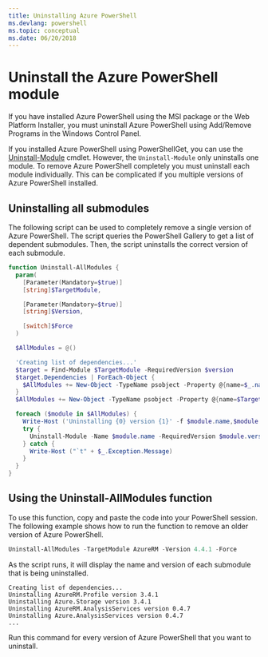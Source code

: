 ```yaml
---
title: Uninstalling Azure PowerShell
ms.devlang: powershell
ms.topic: conceptual
ms.date: 06/20/2018
---
```


# Uninstall the Azure PowerShell module

If you have installed Azure PowerShell using the MSI package or the Web Platform Installer, you
must uninstall Azure PowerShell using Add/Remove Programs in the Windows Control Panel.

If you installed Azure PowerShell using PowerShellGet, you can use the
[Uninstall-Module](/powershell/module/powershellget/uninstall-module) cmdlet. However, the
`Uninstall-Module` only uninstalls one module. To remove Azure PowerShell completely you must
uninstall each module individually. This can be complicated if you multiple versions of Azure
PowerShell installed.

## Uninstalling all submodules

The following script can be used to completely remove a single version of Azure PowerShell. The
script queries the PowerShell Gallery to get a list of dependent submodules. Then, the script
uninstalls the correct version of each submodule.

```powershell
function Uninstall-AllModules {
  param(
    [Parameter(Mandatory=$true)]
    [string]$TargetModule,

    [Parameter(Mandatory=$true)]
    [string]$Version,

    [switch]$Force
  )

  $AllModules = @()

  'Creating list of dependencies...'
  $target = Find-Module $TargetModule -RequiredVersion $version
  $target.Dependencies | ForEach-Object {
    $AllModules += New-Object -TypeName psobject -Property @{name=$_.name; version=$_.requiredversion}
  }
  $AllModules += New-Object -TypeName psobject -Property @{name=$TargetModule; version=$Version}

  foreach ($module in $AllModules) {
    Write-Host ('Uninstalling {0} version {1}' -f $module.name,$module.version)
    try {
      Uninstall-Module -Name $module.name -RequiredVersion $module.version -Force:$Force -ErrorAction Stop
    } catch {
      Write-Host ("`t" + $_.Exception.Message)
    }
  }
}
```

## Using the Uninstall-AllModules function

To use this function, copy and paste the code into your PowerShell session. The following example
shows how to run the function to remove an older version of Azure PowerShell.

```powershell
Uninstall-AllModules -TargetModule AzureRM -Version 4.4.1 -Force
```

As the script runs, it will display the name and version of each submodule that is being
uninstalled.

```output
Creating list of dependencies...
Uninstalling AzureRM.Profile version 3.4.1
Uninstalling Azure.Storage version 3.4.1
Uninstalling AzureRM.AnalysisServices version 0.4.7
Uninstalling Azure.AnalysisServices version 0.4.7
...
```

Run this command for every version of Azure PowerShell that you want to uninstall.